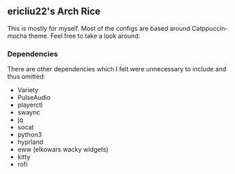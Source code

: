 ## ericliu22's Arch Rice

This is mostly for myself. Most of the configs are based around Catppuccin-mocha theme. Feel free to take a look around.

### Dependencies

There are other dependencies which I felt were unnecessary to include and thus omitted:
* Variety
* PulseAudio
* playerctl
* swaync
* jq
* socat
* python3
* hyprland
* eww (elkowars wacky widgets)
* kitty
* rofi

